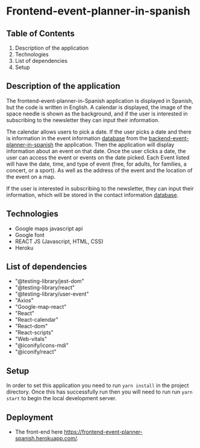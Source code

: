 # Frontend-event-planner-in-spanish
## Table of Contents 
1. Description of the application
2. Technologies 
3. List of dependencies
4. Setup
 
## Description of the application
The frontend-event-planner-in-Spanish application is displayed in Spanish, but the code is written in English.  A calendar is displayed, the image of the space needle is shown as the background, and if the user is interested in subscribing to the newsletter they can input their information. 

The calendar allows users to pick a date. If the user picks a date and there is information in the event information [database](https://backend-event-planner-spanish.herokuapp.com/event_info) from the [backend-event-planner-in-spanish](https://github.com/nancy-lee89/backend-event-planner-in-spanish)
the application. Then the application will display information about an event on that date. Once the user clicks a date, the user can access the event or events on the date picked. Each Event listed will have the date, time, and type of event (free, for adults, for families, a concert, or a sport). As well as the address of the event and the location of the event on a map. 

If the user is interested in subscribing to the newsletter, they can input their information, which will be stored in the contact information [database](https://backend-event-planner-spanish.herokuapp.com/contact_info). 


## Technologies

- Google maps javascript api
- Google font
- REACT JS (Javascript, HTML, CSS) 
- Heroku

## List of dependencies 
- "@testing-library/jest-dom"
- "@testing-library/react"
- "@testing-library/user-event"
- "Axios"
- "Google-map-react"
- "React"
- "React-calendar"
- "React-dom"
- "React-scripts"
- "Web-vitals"
- "@iconify/icons-mdi"   
- "@iconify/react"


## Setup 
In order to set this application you need to run `yarn install` in the project directory.  Once this has successfully run then you will need to run run `yarn start` to begin the local development server. 

## Deployment 
- The front-end here https://frontend-event-planner-spanish.herokuapp.com/.




